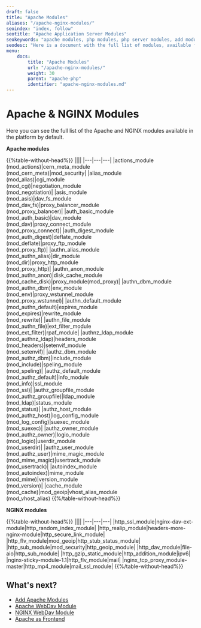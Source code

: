 ```yaml
---
draft: false
title: "Apache Modules"
aliases: "/apache-nginx-modules/"
seoindex: "index, follow"
seotitle: "Apache Application Server Modules"
seokeywords: "apache modules, php modules, php server modules, add module, config php module, add own module, available modules, apache php module, apache server module"
seodesc: "Here is a document with the full list of modules, available for Apache PHP application server within the platform."
menu: 
    docs:
        title: "Apache Modules"
        url: "/apache-nginx-modules/"
        weight: 30
        parent: "apache-php"
        identifier: "apache-nginx-modules.md"
---
```


<style>
    .content table:not(.lntable) td:first-child{
        background: #eceffd94;
    }
</style>

# Apache & NGINX Modules

Here you can see the full list of the Apache and NGINX modules available in the platform by default.

**Apache modules**

{{%table-without-head%}}
||||
|---|---|---|
|actions_module<br>(mod_actions)|cern_meta_module<br>(mod_cern_meta)|mod_security|
|alias_module<br>(mod_alias)|cgi_module<br>(mod_cgi)|negotiation_module<br>(mod_negotiation)|
|asis_module<br>(mod_asis)|dav_fs_module<br>(mod_dav_fs)|proxy_balancer_module<br>(mod_proxy_balancer)|
|auth_basic_module<br>(mod_auth_basic)|dav_module<br>(mod_dav)|proxy_connect_module<br>(mod_proxy_connect)|
|auth_digest_module<br>(mod_auth_digest)|deflate_module<br>(mod_deflate)|proxy_ftp_module<br>(mod_proxy_ftp)|
|authn_alias_module<br>(mod_authn_alias)|dir_module<br>(mod_dir)|proxy_http_module<br>(mod_proxy_http)|
|authn_anon_module<br>(mod_authn_anon)|disk_cache_module<br>(mod_cache_disk)|proxy_module(mod_proxy)|
|authn_dbm_module<br>(mod_authn_dbm)|env_module<br>(mod_env)|proxy_wstunnel_module<br>(mod_proxy_wstunnel)|
|authn_default_module<br>(mod_authn_default)|expires_module<br>(mod_expires)|rewrite_module<br>(mod_rewrite)|
|authn_file_module<br>(mod_authn_file)|ext_filter_module<br>(mod_ext_filter)|rpaf_module|
|authnz_ldap_module<br>(mod_authnz_ldap)|headers_module<br>(mod_headers)|setenvif_module<br>(mod_setenvif)|
|authz_dbm_module<br>(mod_authz_dbm)|include_module<br>(mod_include)|speling_module<br>(mod_speling)|
|authz_default_module<br>(mod_authz_default)|info_module<br>(mod_info)|ssl_module<br>(mod_ssl)|
|authz_groupfile_module<br>(mod_authz_groupfile)|ldap_module<br>(mod_ldap)|status_module<br>(mod_status)|
|authz_host_module<br>(mod_authz_host)|log_config_module<br>(mod_log_config)|suexec_module<br>(mod_suexec)|
|authz_owner_module<br>(mod_authz_owner)|logio_module<br>(mod_logio)|userdir_module<br>(mod_userdir)|
|authz_user_module<br>(mod_authz_user)|mime_magic_module<br>(mod_mime_magic)|usertrack_module<br>(mod_usertrack)|
|autoindex_module<br>(mod_autoindex)|mime_module<br>(mod_mime)|version_module<br>(mod_version)|
|cache_module<br>(mod_cache)|mod_geoip|vhost_alias_module<br>(mod_vhost_alias)
{{%/table-without-head%}}

**NGINX modules**

{{%table-without-head%}}
||||
|---|---|---|
|http_ssl_module|nginx-dav-ext-module|http_random_index_module|
|http_realip_module|headers-more-nginx-module|http_secure_link_module|
|http_flv_module|mod_geoip|http_stub_status_module|
|http_sub_module|mod_security|http_geoip_module|
|http_dav_module|file-aio|http_sub_module|
|http_gzip_static_module|http_addition_module|ipv6|
|nginx-sticky-module-1.1|http_flv_module|mail|
|nginx_tcp_proxy_module-master|http_mp4_module|mail_ssl_module|
{{%/table-without-head%}}


## What's next?

* [Add Apache Modules](/add-apache-modules/)
* [Apache WebDav Module](/apache-webdav-module/)
* [NGINX WebDav Module](/nginx-webdav-module/)
* [Apache as Frontend](/tomcat-behind-apache/)